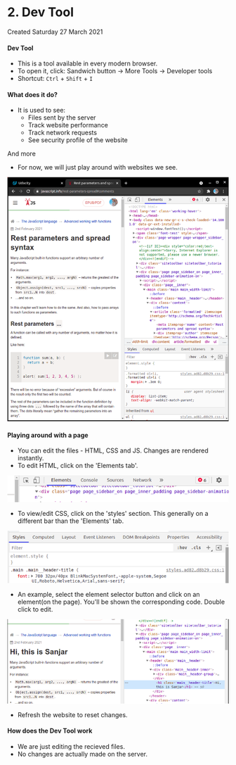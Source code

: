 # 2. Dev Tool

Created Saturday 27 March 2021

#### Dev Tool

- This is a tool available in every modern browser.
- To open it, click: Sandwich button → More Tools → Developer tools
- Shortcut: `Ctrl` + `Shift` + `I`

#### What does it do?

- It is used to see:
  - Files sent by the server
  - Track website performance
  - Track network requests
  - See security profile of the website

And more

- For now, we will just play around with websites we see.

![](/assets/2_Dev_Tool-image-1.png)

#### Playing around with a page

- You can edit the files - HTML, CSS and JS. Changes are rendered instantly.
- To edit HTML, click on the 'Elements tab'.

![](/assets/2_Dev_Tool-image-2.png)

- To view/edit CSS, click on the 'styles' section. This generally on a different bar than the 'Elements' tab.

![](/assets/2_Dev_Tool-image-3.png)

- An example, select the element selector button and click on an element(on the page). You'll be shown the corresponding code. Double click to edit.

![](/assets/2_Dev_Tool-image-4.png)

- Refresh the website to reset changes.

#### How does the Dev Tool work

- We are just editing the recieved files.
- No changes are actually made on the server.
